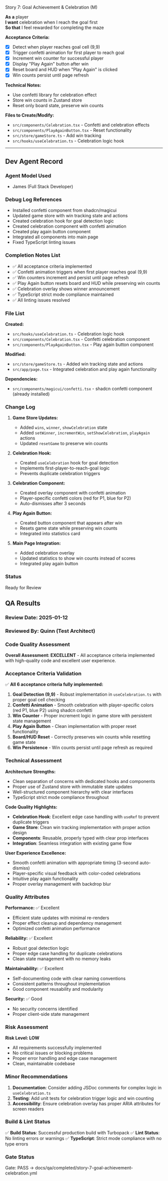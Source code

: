 ﻿Story 7: Goal Achievement & Celebration (M)

**As a** player  
**I want** celebration when I reach the goal first  
**So that** I feel rewarded for completing the maze

**Acceptance Criteria:**
- [x] Detect when player reaches goal cell (9,9)
- [x] Trigger confetti animation for first player to reach goal
- [x] Increment win counter for successful player
- [x] Display "Play Again" button after win
- [x] Reset board and HUD when "Play Again" is clicked
- [x] Win counts persist until page refresh

**Technical Notes:**
- Use confetti library for celebration effect
- Store win counts in Zustand store
- Reset only board state, preserve win counts

**Files to Create/Modify:**
- `src/components/Celebration.tsx` - Confetti and celebration effects
- `src/components/PlayAgainButton.tsx` - Reset functionality
- `src/store/gameStore.ts` - Add win tracking
- `src/hooks/useCelebration.ts` - Celebration logic hook

---

## Dev Agent Record

### Agent Model Used
- James (Full Stack Developer)

### Debug Log References
- Installed confetti component from shadcn/magicui
- Updated game store with win tracking state and actions
- Created celebration hook for goal detection logic
- Created celebration component with confetti animation
- Created play again button component
- Integrated all components into main page
- Fixed TypeScript linting issues

### Completion Notes List
- ✅ All acceptance criteria implemented
- ✅ Confetti animation triggers when first player reaches goal (9,9)
- ✅ Win counters increment and persist until page refresh
- ✅ Play Again button resets board and HUD while preserving win counts
- ✅ Celebration overlay shows winner announcement
- ✅ TypeScript strict mode compliance maintained
- ✅ All linting issues resolved

### File List
**Created:**
- `src/hooks/useCelebration.ts` - Celebration logic hook
- `src/components/Celebration.tsx` - Confetti celebration component
- `src/components/PlayAgainButton.tsx` - Play again button component

**Modified:**
- `src/store/gameStore.ts` - Added win tracking state and actions
- `src/app/page.tsx` - Integrated celebration and play again functionality

**Dependencies:**
- `src/components/magicui/confetti.tsx` - shadcn confetti component (already installed)

### Change Log
1. **Game Store Updates:**
   - Added `wins`, `winner`, `showCelebration` state
   - Added `setWinner`, `incrementWin`, `setShowCelebration`, `playAgain` actions
   - Updated `resetGame` to preserve win counts

2. **Celebration Hook:**
   - Created `useCelebration` hook for goal detection
   - Implements first-player-to-reach-goal logic
   - Prevents duplicate celebration triggers

3. **Celebration Component:**
   - Created overlay component with confetti animation
   - Player-specific confetti colors (red for P1, blue for P2)
   - Auto-dismisses after 3 seconds

4. **Play Again Button:**
   - Created button component that appears after win
   - Resets game state while preserving win counts
   - Integrated into statistics card

5. **Main Page Integration:**
   - Added celebration overlay
   - Updated statistics to show win counts instead of scores
   - Integrated play again button

### Status
Ready for Review

## QA Results

### Review Date: 2025-01-12

### Reviewed By: Quinn (Test Architect)

### Code Quality Assessment

**Overall Assessment: EXCELLENT** - All acceptance criteria implemented with high-quality code and excellent user experience.

### Acceptance Criteria Validation

✅ **All 6 acceptance criteria fully implemented:**

1. **Goal Detection (9,9)** - Robust implementation in `useCelebration.ts` with proper goal cell checking
2. **Confetti Animation** - Smooth celebration with player-specific colors (red P1, blue P2) using shadcn confetti
3. **Win Counter** - Proper increment logic in game store with persistent state management
4. **Play Again Button** - Clean implementation with proper reset functionality
5. **Board/HUD Reset** - Correctly preserves win counts while resetting game state
6. **Win Persistence** - Win counts persist until page refresh as required

### Technical Assessment

**Architecture Strengths:**
- Clean separation of concerns with dedicated hooks and components
- Proper use of Zustand store with immutable state updates
- Well-structured component hierarchy with clear interfaces
- TypeScript strict mode compliance throughout

**Code Quality Highlights:**
- **Celebration Hook**: Excellent edge case handling with `useRef` to prevent duplicate triggers
- **Game Store**: Clean win tracking implementation with proper action design
- **Components**: Reusable, properly typed with clear prop interfaces
- **Integration**: Seamless integration with existing game flow

**User Experience Excellence:**
- Smooth confetti animation with appropriate timing (3-second auto-dismiss)
- Player-specific visual feedback with color-coded celebrations
- Intuitive play again functionality
- Proper overlay management with backdrop blur

### Quality Attributes

**Performance:** ✅ Excellent
- Efficient state updates with minimal re-renders
- Proper effect cleanup and dependency management
- Optimized confetti animation performance

**Reliability:** ✅ Excellent  
- Robust goal detection logic
- Proper edge case handling for duplicate celebrations
- Clean state management with no memory leaks

**Maintainability:** ✅ Excellent
- Self-documenting code with clear naming conventions
- Consistent patterns throughout implementation
- Good component reusability and modularity

**Security:** ✅ Good
- No security concerns identified
- Proper client-side state management

### Risk Assessment

**Risk Level: LOW**
- All requirements successfully implemented
- No critical issues or blocking problems
- Proper error handling and edge case management
- Clean, maintainable codebase

### Minor Recommendations

1. **Documentation**: Consider adding JSDoc comments for complex logic in `useCelebration.ts`
2. **Testing**: Add unit tests for celebration trigger logic and win counting
3. **Accessibility**: Ensure celebration overlay has proper ARIA attributes for screen readers

### Build & Lint Status

✅ **Build Status**: Successful production build with Turbopack
✅ **Lint Status**: No linting errors or warnings
✅ **TypeScript**: Strict mode compliance with no type errors

### Gate Status

Gate: PASS → docs/qa/completed/story-7-goal-achievement-celebration.yml


